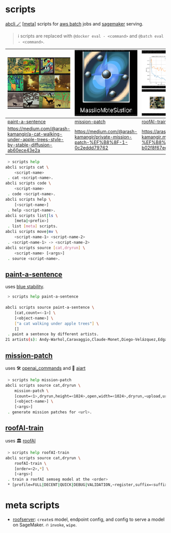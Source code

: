 # scripts

[abcli 🪄](https://github.com/kamangir/awesome-bash-cli) [[meta](./meta/)] scripts for [aws batch](https://aws.amazon.com/batch/) jobs and [sagemaker](https://aws.amazon.com/sagemaker/) serving.

> ℹ️ scripts are replaced with `@docker eval - <command>` and `@batch eval - <command>`.


| ![image](https://github.com/kamangir/assets/blob/main/nbs/3x4.jpg?raw=true)                               | ![image](https://github.com/kamangir/assets/blob/main/nbs/mission-patch-00008.png?raw=true) | ![image](https://github.com/kamangir/assets/blob/main/nbs/train-summary.png?raw=true) ![image](https://github.com/kamangir/assets/blob/main/nbs/predict-00000.png?raw=true) |
| --------------------------------------------------------------------------------------------------------- | ------------------------------------------------------------------------------------------- | --------------------------------------------------------------------------------------------------------------------------------------------------------------------------- |
| [paint-a-sentence](./scripts/paint-a-sentence.sh)                                                         | [mission-patch](./scripts/mission-patch.sh)                                                 | [roofAI-train](./scripts/roofAI-train.sh)                                                                                                                                   |
| https://medium.com/@arash-kamangir/a-cat-walking-under-apple-trees-style-by-stable-diffusion-ab60ece43e2a | https://medium.com/@arash-kamangir/private-mission-patch-%EF%B8%8F-1-0c2eddd79762           | https://arash-kamangir.medium.com/roofai-%EF%B8%8F-on-gpu-6-b02f8f67ed3f                                                                                                    |

```bash
 > scripts help
abcli scripts cat \
	<script-name>
 . cat <script-name>.
abcli scripts code \
	<script-name>
 . code <script-name>.
abcli scripts help \
	[<script-name>]
 . help <script-name>.
abcli scripts list|ls \
	[meta|<prefix>]
 . list [meta] scripts.
abcli scripts move|mv \
	<script-name-1> <script-name-2>
 . <script-name-1> -> <script-name-2>
abcli scripts source [cat,dryrun] \
	<script-name> [<args>]
 . source <script-name>.
```

## [paint-a-sentence](./paint-a-sentence.sh)

uses [blue stability](https://github.com/kamangir/blue-stability).

```bash
 > scripts help paint-a-sentence

abcli scripts source paint-a-sentence \
	[cat,count=<-1>] \
	[<object-name>] \
	["a cat walking under apple trees"] \
	[]
 . paint a sentence by different artists.
21 artists(s): Andy-Warhol,Caravaggio,Claude-Monet,Diego-Velázquez,Edgar-Degas,Edvard-Munch,Frida-Kahlo,Gustav-Klimt,Henri-Matisse,J.-M.-W.-Turner,Jackson-Pollock,Johannes-Vermeer,Leonardo-da-Vinci,Michelangelo,Pablo-Picasso,Paul-Cézanne,Paul-Gauguin,Rembrandt,Salvador-Dali,Vincent-van-Gogh,Wassily-Kandinsky
```

## [mission-patch](./mission-patch.sh)

uses 🛠️ [openai_commands](https://github.com/kamangir/openai_commands) and 🎨 [aiart](https://github.com/kamangir/aiart)

```bash
 > scripts help mission-patch
abcli scripts source cat,dryrun \
	mission-patch \
	[count=<1>,dryrun,height=<1024>,open,width=<1024>,dryrun,~upload,url=<url>] \
	[<object-name>] \
	[<args>]
 . generate mission patches for <url>.
```

## [roofAI-train](./roofAI-train.sh)

uses 🏛️ [roofAI](https://github.com/kamangir/roofAI)

```bash
 > scripts help roofAI-train
abcli scripts source cat,dryrun \
	roofAI-train \
	[order=<2>,*] \
	[<args>]
 . train a roofAI semseg model at the <order>
 * [profile=FULL|DECENT|QUICK|DEBUG|VALIDATION,~register,suffix=<suffix>]
```

# meta scripts

- [roofserver](./roofserver/): `create`s model, endpoint config, and config to serve a model on SageMaker. 🔥 `invoke`, `wipe`.
